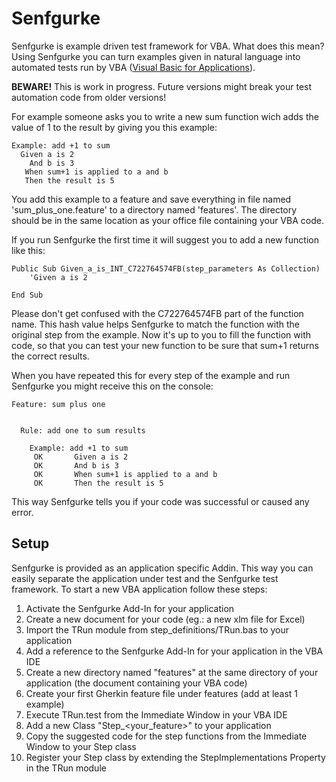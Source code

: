 # Senfgurke
Senfgurke is example driven test framework for VBA. What does this mean? Using Senfgurke you can turn examples given in natural language into automated tests run by VBA ([Visual Basic for Applications](https://docs.microsoft.com/en-us/office/vba/api/overview/)).

**BEWARE!** This is work in progress. Future versions might break your test automation code from older versions!

For example someone asks you to write a new sum function wich adds the value of 1 to the result by giving you this example:

```
Example: add +1 to sum
  Given a is 2
    And b is 3
   When sum+1 is applied to a and b
   Then the result is 5
```

You add this example to a feature and save everything in file named 'sum_plus_one.feature' to a directory named 'features'. The directory should be in the same location as your office file containing your VBA code.

If you run Senfgurke the first time it will suggest you to add a new function like this:

```
Public Sub Given_a_is_INT_C722764574FB(step_parameters As Collection)
    'Given a is 2

End Sub
```

Please don't get confused with the C722764574FB part of the function name. This hash value helps Senfgurke to match the function with the original step from the example. Now it's up to you to fill the function with code, so that you can test your new function to be sure that sum+1 returns the correct results.  

When you have repeated this for every step of the example and run Senfgurke you might receive this on the console:

```
Feature: sum plus one


  Rule: add one to sum results

    Example: add +1 to sum
     OK       Given a is 2
     OK       And b is 3
     OK       When sum+1 is applied to a and b
     OK       Then the result is 5
```

This way Senfgurke tells you if your code was successful or caused any error.

## Setup
Senfgurke is provided as an application specific Addin. This way you can easily separate the application under test and the Senfgurke test framework. To start a new VBA application follow these steps:

1. Activate the Senfgurke Add-In for your application
2. Create a new document for your code (eg.: a new xlm file for Excel)
3. Import the TRun module from step_definitions/TRun.bas to your application
4. Add a reference to the Senfgurke Add-In for your application in the VBA IDE
5. Create a new directory named "features" at the same directory of your application (the document containing your VBA code)
6. Create your first Gherkin feature file under features (add at least 1 example)
7. Execute TRun.test from the Immediate Window in your VBA IDE
8. Add a new Class "Step_<your_feature>" to your  application
9. Copy the suggested code for the step functions from the Immediate Window to your Step class
10. Register your Step class by extending the StepImplementations Property in the TRun module
